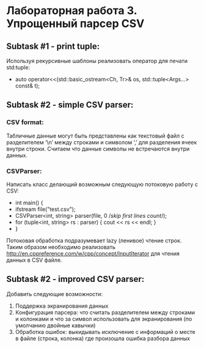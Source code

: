 # Лабораторная работа 3. Упрощенный парсер CSV

## Subtask #1 - print tuple:
Используя рекурсивные шаблоны реализовать оператор для печати std:tuple:

* auto operator<<(std::basic_ostream<Ch, Tr>& os, std::tuple<Args...> const& t);


## Subtask #2 - simple CSV parser:

### CSV format:
Табличные данные могут быть представлены как текстовый файл с разделителем ‘\n’ между строками и символом ‘,’ для разделения ячеек внутри строки.
Считаем что данные символы не встречаются внутри данных.

### CSVParser:
Написать класс делающий возможным следующую потоковую работу с CSV:

* int main() {
*    ifstream file("test.csv");
*    CSVParser<int, string> parser(file, 0 /*skip first lines count*/);
*    for (tuple<int, string> rs : parser) { cout << rs << endl; }
* }

Потоковая обработка подразумевает lazy (ленивое) чтение строк.
Таким образом необходимо реализовать http://en.cppreference.com/w/cpp/concept/InputIterator для чтения данных в CSV файле.


## Subtask #2 - improved CSV parser:

Добавить следующие возможности:
1. Поддержка экранирования данных
2. Конфигурация парсера: что считать разделителем между строками и колонками и что за символ использовать для экранирования (по умолчанию двойные кавычки)
3. Обработка ошибок: выкидывать исключение с информаций о месте в файле (строка, колонка) где произошла ошибка разбора данных
